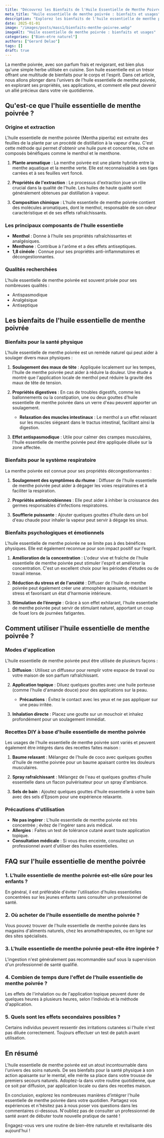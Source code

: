 ```yaml
---
title: "Découvrez les Bienfaits de l'Huile Essentielle de Menthe Poivrée"
meta_title: "Huile essentielle de menthe poivrée : bienfaits et usages"
description: "Explorez les bienfaits de l'huile essentielle de menthe poivrée pour la santé et le bien-être. Découvrez ses usages, ses propriétés et plus encore."
date: 2025-01-01
image: "/images/posts/mass1/bienfaits-menthe-poivree.webp"
imageAlt: "Huile essentielle de menthe poivrée : bienfaits et usages"
categories: ["Bien-etre naturel"]
authors: ["Gerard Delao"]
tags: []
draft: true
---
```


La menthe poivrée, avec son parfum frais et revigorant, est bien plus qu'une simple herbe utilisée en cuisine. Son huile essentielle est un trésor offrant une multitude de bienfaits pour le corps et l'esprit. Dans cet article, nous allons plonger dans l'univers de l'huile essentielle de menthe poivrée, en explorant ses propriétés, ses applications, et comment elle peut devenir un allié précieux dans votre vie quotidienne.

## Qu'est-ce que l'huile essentielle de menthe poivrée ?

### Origine et extraction

L'huile essentielle de menthe poivrée (Mentha piperita) est extraite des feuilles de la plante par un procédé de distillation à la vapeur d'eau. C'est cette méthode qui permet d'obtenir une huile pure et concentrée, riche en composés bénéfiques comme le menthol et le menthone.

1. **Plante aromatique** : La menthe poivrée est une plante hybride entre la menthe aquatique et la menthe verte. Elle est reconnaissable à ses tiges carrées et à ses feuilles vert foncé.
   
2. **Propriétés de l'extraction** : Le processus d'extraction joue un rôle crucial dans la qualité de l'huile. Les huiles de haute qualité sont généralement obtenues par distillation à vapeur.

3. **Composition chimique** : L'huile essentielle de menthe poivrée contient des molécules aromatiques, dont le menthol, responsable de son odeur caractéristique et de ses effets rafraîchissants.

### Les principaux composants de l'huile essentielle

- **Menthol** : Donne à l'huile ses propriétés rafraîchissantes et analgésiques.
- **Menthone** : Contribue à l'arôme et a des effets antiseptiques.
- **1,8 cinéole** : Connue pour ses propriétés anti-inflammatoires et décongestionnantes.

### Qualités recherchées

L'huile essentielle de menthe poivrée est souvent prisée pour ses nombreuses qualités :
- Antispasmodique
- Analgésique
- Antiseptique

## Les bienfaits de l'huile essentielle de menthe poivrée

### Bienfaits pour la santé physique

L'huile essentielle de menthe poivrée est un remède naturel qui peut aider à soulager divers maux physiques :

1. **Soulagement des maux de tête** : Appliquée localement sur les tempes, l'huile de menthe poivrée peut aider à réduire la douleur. Une étude a montré que l'application locale de menthol peut réduire la gravité des maux de tête de tension.

2. **Propriétés digestives** : En cas de troubles digestifs, comme les ballonnements ou la constipation, une ou deux gouttes d'huile essentielle de menthe poivrée dans un verre d'eau peuvent apporter un soulagement. 

   - **Relaxation des muscles intestinaux** : Le menthol a un effet relaxant sur les muscles siégeant dans le tractus intestinal, facilitant ainsi la digestion.

3. **Effet antispasmodique** : Utile pour calmer des crampes musculaires, l'huile essentielle de menthe poivrée peut être appliquée diluée sur la zone affectée.

### Bienfaits pour le système respiratoire

La menthe poivrée est connue pour ses propriétés décongestionnantes :

1. **Soulagement des symptômes du rhume** : Diffuser de l'huile essentielle de menthe poivrée peut aider à dégager les voies respiratoires et à faciliter la respiration.

2. **Propriétés antimicrobiennes** : Elle peut aider à inhiber la croissance des germes responsables d'infections respiratoires.

3. **Soufflerie puissante** : Ajouter quelques gouttes d'huile dans un bol d'eau chaude pour inhaler la vapeur peut servir à dégage les sinus.

### Bienfaits psychologiques et émotionnels

L'huile essentielle de menthe poivrée ne se limite pas à des bénéfices physiques. Elle est également reconnue pour son impact positif sur l’esprit.

1. **Amélioration de la concentration** : L'odeur vive et fraîche de l'huile essentielle de menthe poivrée peut stimuler l'esprit et améliorer la concentration. C'est un excellent choix pour les périodes d'études ou de travail intense.

2. **Réduction du stress et de l'anxiété** : Diffuser de l'huile de menthe poivrée peut également créer une atmosphère apaisante, réduisant le stress et favorisant un état d'harmonie intérieure.

3. **Stimulation de l’énergie** : Grâce à son effet exhilarant, l'huile essentielle de menthe poivrée peut servir de stimulant naturel, apportant un coup de fouet lors de journées fatigantes.

## Comment utiliser l'huile essentielle de menthe poivrée ?

### Modes d'application

L'huile essentielle de menthe poivrée peut être utilisée de plusieurs façons :

1. **Diffusion** : Utilisez un diffuseur pour remplir votre espace de travail ou votre maison de son parfum rafraîchissant.

2. **Application topique** : Diluez quelques gouttes avec une huile porteuse (comme l'huile d'amande douce) pour des applications sur la peau.

   - **Précautions** : Évitez le contact avec les yeux et ne pas appliquer sur une peau irritée.

3. **Inhalation directe** : Placez une goutte sur un mouchoir et inhalez profondément pour un soulagement immédiat.

### Recettes DIY à base d'huile essentielle de menthe poivrée

Les usages de l'huile essentielle de menthe poivrée sont variés et peuvent également être intégrés dans des recettes faites maison :

1. **Baume relaxant** : Mélangez de l'huile de coco avec quelques gouttes d'huile de menthe poivrée pour un baume apaisant contre les douleurs musculaires.

2. **Spray rafraîchissant** : Mélangez de l'eau et quelques gouttes d'huile essentielle dans un flacon pulvérisateur pour un spray d'ambiance.

3. **Sels de bain** : Ajoutez quelques gouttes d'huile essentielle à votre bain avec des sels d'Epsom pour une expérience relaxante.

### Précautions d'utilisation

- **Ne pas ingérer** : L'huile essentielle de menthe poivrée est très concentrée ; évitez de l'ingérer sans avis médical.
- **Allergies** : Faites un test de tolérance cutané avant toute application topique.
- **Consultation médicale** : Si vous êtes enceinte, consultez un professionnel avant d'utiliser des huiles essentielles.

## FAQ sur l'huile essentielle de menthe poivrée

### 1. L'huile essentielle de menthe poivrée est-elle sûre pour les enfants ?

En général, il est préférable d'éviter l'utilisation d'huiles essentielles concentrées sur les jeunes enfants sans consulter un professionnel de santé.

### 2. Où acheter de l'huile essentielle de menthe poivrée ?

Vous pouvez trouver de l'huile essentielle de menthe poivrée dans les magasins d'aliments naturels, chez les aromathérapeutes, ou en ligne sur des sites spécialisés.

### 3. L'huile essentielle de menthe poivrée peut-elle être ingérée ?

L'ingestion n'est généralement pas recommandée sauf sous la supervision d'un professionnel de santé qualifié.

### 4. Combien de temps dure l'effet de l'huile essentielle de menthe poivrée ?

Les effets de l'inhalation ou de l'application topique peuvent durer de quelques heures à plusieurs heures, selon l'individu et la méthode d'application.

### 5. Quels sont les effets secondaires possibles ?

Certains individus peuvent ressentir des irritations cutanées si l'huile n'est pas diluée correctement. Toujours effectuer un test de patch avant utilisation.

## En résumé

L'huile essentielle de menthe poivrée est un atout incontournable dans l'univers des soins naturels. De ses bienfaits pour la santé physique à son action apaisante sur le mental, elle mérite sa place dans votre trousse de premiers secours naturels. Adoptez-la dans votre routine quotidienne, que ce soit par diffusion, par application locale ou dans des recettes maison.

En conclusion, explorez les nombreuses manières d’intégrer l'huile essentielle de menthe poivrée dans votre quotidien. Partagez vos expériences et n'hésitez pas à nous poser vos questions dans les commentaires ci-dessous. N'oubliez pas de consulter un professionnel de santé avant de débuter toute nouvelle pratique de santé !

Engagez-vous vers une routine de bien-être naturelle et revitalisante dès aujourd'hui !

